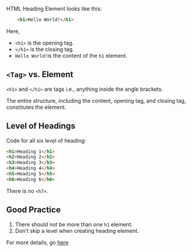 HTML Heading Element looks like this:

```html
	<h1>Hello World!</h1>
```

Here,
- `<h1>` is the opening tag.
- `</h1>` is the closing tag.
- `Hello World!`is the content of the `h1` element.

## `<Tag>` vs. Element

`<h1>` and `</h1>` are tags i.e., anything inside the angle brackets.

The entire structure, including the content, opening tag, and closing tag, constitutes the element.

## Level of Headings

Code for all six level of heading:

```html
<h1>Heading 1</h1>
<h2>Heading 2</h2>
<h3>Heading 3</h3>
<h4>Heading 4</h4>
<h5>Heading 5</h5>
<h6>Heading 6</h6>
```

There is no `<h7>`.

## Good Practice

1. There should not be more than one `h1` element.
2. Don’t skip a level when creating heading element.

For more details, go [here](https://developer.mozilla.org/en-US/docs/Web/HTML/Element/Heading_Elements)